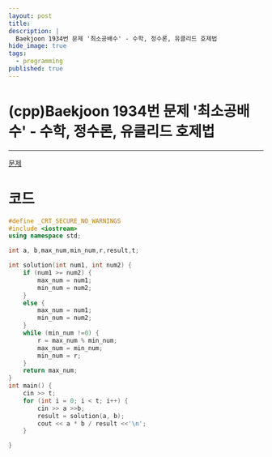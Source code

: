 ```yaml
---
layout: post
title: 
description: |
  Baekjoon 1934번 문제 '최소공배수' - 수학, 정수론, 유클리드 호제법
hide_image: true
tags:
  - programming
published: true
---
```


# (cpp)Baekjoon 1934번 문제 '최소공배수' - 수학, 정수론, 유클리드 호제법
* * *
[문제](https://www.acmicpc.net/problem/1934)   
   
# 코드
```cpp
#define _CRT_SECURE_NO_WARNINGS
#include <iostream>
using namespace std;

int a, b,max_num,min_num,r,result,t;

int solution(int num1, int num2) {
	if (num1 >= num2) {
		max_num = num1;
		min_num = num2;
	}
	else {
		max_num = num1;
		min_num = num2;
	}
	while (min_num !=0) {
		r = max_num % min_num; 
		max_num = min_num; 
		min_num = r;
	}
	return max_num;
}
int main() {
	cin >> t;
	for (int i = 0; i < t; i++) {
		cin >> a >>b;
		result = solution(a, b);
		cout << a * b / result <<'\n';
	}

}
```


